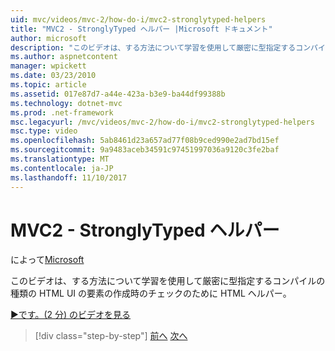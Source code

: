 ```yaml
---
uid: mvc/videos/mvc-2/how-do-i/mvc2-stronglytyped-helpers
title: "MVC2 - StronglyTyped ヘルパー |Microsoft ドキュメント"
author: microsoft
description: "このビデオは、する方法について学習を使用して厳密に型指定するコンパイルの種類の HTML UI の要素の作成時のチェックのために HTML ヘルパー。"
ms.author: aspnetcontent
manager: wpickett
ms.date: 03/23/2010
ms.topic: article
ms.assetid: 017e87d7-a44e-423a-b3e9-ba44df99388b
ms.technology: dotnet-mvc
ms.prod: .net-framework
msc.legacyurl: /mvc/videos/mvc-2/how-do-i/mvc2-stronglytyped-helpers
msc.type: video
ms.openlocfilehash: 5ab8461d23a657ad77f08b9ced990e2ad7bd15ef
ms.sourcegitcommit: 9a9483aceb34591c97451997036a9120c3fe2baf
ms.translationtype: MT
ms.contentlocale: ja-JP
ms.lasthandoff: 11/10/2017
---
```

<a name="mvc2---stronglytyped-helpers"></a>MVC2 - StronglyTyped ヘルパー
====================
によって[Microsoft](https://github.com/microsoft)

このビデオは、する方法について学習を使用して厳密に型指定するコンパイルの種類の HTML UI の要素の作成時のチェックのために HTML ヘルパー。

[&#9654;です。(2 分) のビデオを見る](https://channel9.msdn.com/Blogs/ASP-NET-Site-Videos/mvc2-stronglytyped-helpers)

>[!div class="step-by-step"]
[前へ](mvc2-html-encoding.md)
[次へ](mvc2-model-validation.md)
